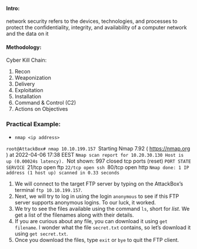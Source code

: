 #### Intro:
network security refers to the devices, technologies, and processes to protect the confidentiality, integrity, and availability of a computer network and the data on it

#### Methodology:
Cyber Kill Chain:
1) Recon
2)  Weaponization
3) Delivery
4) Exploitation
5) Installation
6) Command & Control (C2)
7) Actions on Objectives

### Practical Example:
- `nmap <ip address>`

`root@AttackBox# nmap 10.10.199.157
`Starting Nmap 7.92 ( https://nmap.org ) at 2022-04-06 17:38 EEST
`Nmap scan report for 10.20.30.130 Host is up (0.00024s latency).
`Not shown: 997 closed tcp ports (reset)
`PORT STATE SERVICE
`21/tcp open ftp
`22/tcp open ssh
`80/tcp open http 
`Nmap done: 1 IP address (1 host up) scanned in 0.33 seconds`

1.  We will connect to the target FTP server by typing on the AttackBox’s terminal `ftp 10.10.199.157`.
2.  Next, we will try to log in using the login `anonymous` to see if this FTP server supports anonymous logins. To our luck, it worked.
3.  We try to see the files available using the command `ls`, short for _list_. We get a list of the filenames along with their details.
4.  If you are curious about any file, you can download it using `get filename`. I wonder what the file `secret.txt` contains, so let’s download it using `get secret.txt`.
5.  Once you download the files, type `exit` or `bye` to quit the FTP client.
